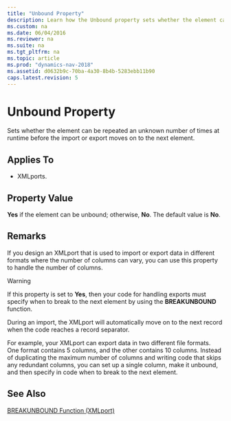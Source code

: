 ```yaml
---
title: "Unbound Property"
description: Learn how the Unbound property sets whether the element can be repeated an unknown number of times at runtime before the import or export moves on to the next element.  
ms.custom: na
ms.date: 06/04/2016
ms.reviewer: na
ms.suite: na
ms.tgt_pltfrm: na
ms.topic: article
ms.prod: "dynamics-nav-2018"
ms.assetid: d0632b9c-70ba-4a30-8b4b-5283ebb11b90
caps.latest.revision: 5
---
```

# Unbound Property
Sets whether the element can be repeated an unknown number of times at runtime before the import or export moves on to the next element.  
  
## Applies To  
  
-   XMLports.  
  
## Property Value  
 **Yes** if the element can be unbound; otherwise, **No**. The default value is **No**.  
  
## Remarks  
 If you design an XMLport that is used to import or export data in different formats where the number of columns can vary, you can use this property to handle the number of columns.  
  
> [!WARNING]  
>  If this property is set to **Yes**, then your code for handling exports must specify when to break to the next element by using the **BREAKUNBOUND** function.  
>   
>  During an import, the XMLport will automatically move on to the next record when the code reaches a record separator.  
  
 For example, your XMLport can export data in two different file formats. One format contains 5 columns, and the other contains 10 columns. Instead of duplicating the maximum number of columns and writing code that skips any redundant columns, you can set up a single column, make it unbound, and then specify in code when to break to the next element.  
  
## See Also  
 [BREAKUNBOUND Function \(XMLport\)](BREAKUNBOUND-Function--XMLport-.md)